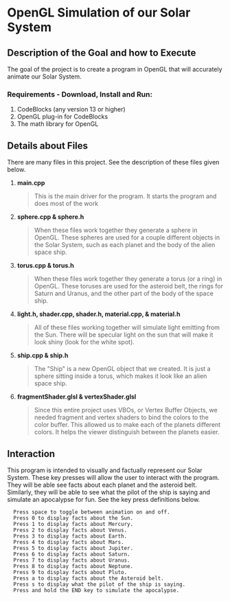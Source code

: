 # OpenGL Simulation of our Solar System

## Description of the Goal and how to Execute
The goal of the project is to create a program in OpenGL that will accurately animate our Solar System.

### Requirements - Download, Install and Run:
1. CodeBlocks (any version 13 or higher)
2. OpenGL plug-in for CodeBlocks
3. The math library for OpenGL


## Details about Files
There are many files in this project.  See the description of these files given below.

1. **main.cpp**   
    > This is the main driver for the program.  It starts the program and does most of the work   

2. **sphere.cpp & sphere.h**   
    > When these files work together they generate a sphere in OpenGL.  These spheres are used for a couple different objects in the Solar System, such as each planet and the body of the alien space ship.

3. **torus.cpp & torus.h**   
    > When these files work together they generate a torus (or a ring) in OpenGL.  These toruses are used for the asteroid belt,  the rings for Saturn and Uranus, and the other part of the body of the space ship.

4. **light.h, shader.cpp, shader.h, material.cpp, & material.h**  
    > All of these files working together will simulate light emitting from the Sun.  There will be specular light on the sun that will make it look shiny (look for the white spot).

5. **ship.cpp & ship.h**  
    > The "Ship" is a new OpenGL object that we created.  It is just a sphere sitting inside a torus, which makes it look like an alien space ship.

6. **fragmentShader.glsl & vertexShader.glsl**  
    > Since this entire project uses VBOs, or Vertex Buffer Objects, we needed fragment and vertex shaders to bind the colors to the color buffer.  This allowed us to make each of the planets different colors.  It helps the viewer distinguish between the planets easier.

## Interaction
This program is intended to visually and factually represent our Solar System.  These key presses will allow the user to interact with the program.  They will be able see facts about each planet and the asteroid belt. Similarly, they will be able to see what the pilot of the ship is saying and simulate an apocalypse for fun.  See the key press definitions below.
```  
  Press space to toggle between animation on and off.
  Press 0 to display facts about the Sun.
  Press 1 to display facts about Mercury.
  Press 2 to display facts about Venus.
  Press 3 to display facts about Earth.
  Press 4 to display facts about Mars.
  Press 5 to display facts about Jupiter.
  Press 6 to display facts about Saturn.
  Press 7 to display facts about Uranus.
  Press 8 to display facts about Neptune.
  Press 9 to display facts about Pluto.
  Press a to display facts about the Asteroid belt.
  Press s to display what the pilot of the ship is saying.
  Press and hold the END key to simulate the apocalypse.
```
